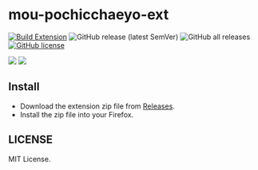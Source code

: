 # mou-pochicchaeyo-ext

[![Build Extension](https://github.com/iamtakagi/mou-pochicchaeyo-ext/actions/workflows/build.yml/badge.svg)](https://github.com/iamtakagi/mou-pochicchaeyo-ext/actions/workflows/build.yml)
![GitHub release (latest SemVer)](https://img.shields.io/github/v/release/iamtakagi/mou-pochicchaeyo-ext)
![GitHub all releases](https://img.shields.io/github/downloads/iamtakagi/mou-pochicchaeyo-ext/total)
[![GitHub license](https://img.shields.io/github/license/iamtakagi/mou-pochicchaeyo-ext)](https://github.com/iamtakagi/mou-pochicchaeyo-ext/blob/master/LICENSE)

![](https://i.imgur.com/5pjYyLE.jpeg)
![](https://user-images.githubusercontent.com/12772118/166947533-44ab1fd8-d0e7-45ce-a00c-212663f75838.png)

## Install
- Download the extension zip file from [Releases](https://github.com/iamtakagi/mou-pochicchaeyo-ext/releases).
- Install the zip file into your Firefox.

## LICENSE
MIT License.
